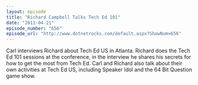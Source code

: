 ```yaml
---
layout: episode
title: "Richard Campbell Talks Tech Ed 101"
date: "2011-04-21"
episode_number: "656"
episode_url: "http://www.dotnetrocks.com/default.aspx?ShowNum=656"
---
```


Carl interviews Richard about Tech Ed US in Atlanta. Richard does the Tech Ed 101 sessions at the conference, in the interview he shares his secrets for how to get the most from Tech Ed. Carl and Richard also talk about their own activities at Tech Ed US, including Speaker Idol and the 64 Bit Question game show.
